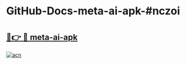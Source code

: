 # GitHub-Docs-meta-ai-apk-#nczoi

# <h2><a href="https://andorid.site?title=meta-ai-apk&ref=07A">🔗👉 🔴 meta-ai-apk</a></h2>

[![acn](https://github.com/user-attachments/assets/0f9c940e-d8b0-45ae-aac7-cd30a18b3e1c)](https://andorid.site?title=meta-ai-apk&ref=07A)

